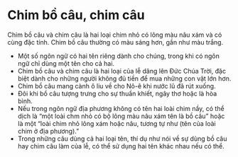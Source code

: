 # Chim bồ câu, chim câu

Chim bồ câu và chim câu là hai loại chim nhỏ có lông màu nâu xám và có cùng đặc tính.  Chim bồ câu thường có màu sáng hơn, gần như màu trắng.
- Một số ngôn ngữ có hai tên riêng dành cho chúng, trong khi có ngôn ngữ chỉ dùng một tên cho cả hai.
- Chim bồ câu và chim câu là hai loại của lễ dâng lên Đức Chúa Trời, đặc biệt dành cho những người không đủ tiền để mua những con vật lớn hơn.
- Chim bồ câu mang cành ô liu về cho Nô-ê khi nước lũ đã rút xuống.
- Đôi khi bồ câu tượng trưng cho sự thuần khiết, ngây thơ hoặc là hòa bình.
-  Nếu trong ngôn ngữ địa phương không có tên hai loài chim nầy, có thể dịch là “một loài chm nhỏ có bộ lông màu nâu xám tên là bồ câu” hoặc là một “loài chim nhỏ lông xám hoặc nâu, tương tự như (tên của loài chim ở địa phương).”
- Trong những câu dùng cả hai loại tên, thí dụ như nói về sự dùng bồ câu hay chim câu làm của lễ, có thể sử dụng hai tên khác nhau nếu có thể.

